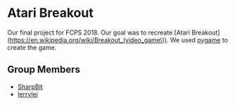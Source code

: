 # Atari Breakout
Our final project for FCPS 2018. Our goal was to recreate [Atari Breakout](https://en.wikipedia.org/wiki/Breakout_(video_game\)). We used [pygame](https://www.pygame.org/news) to create the game.

## Group Members
- [SharpBit](https://github.com/SharpBit)
- [lerrylei](https://github.com/lerrylei)
